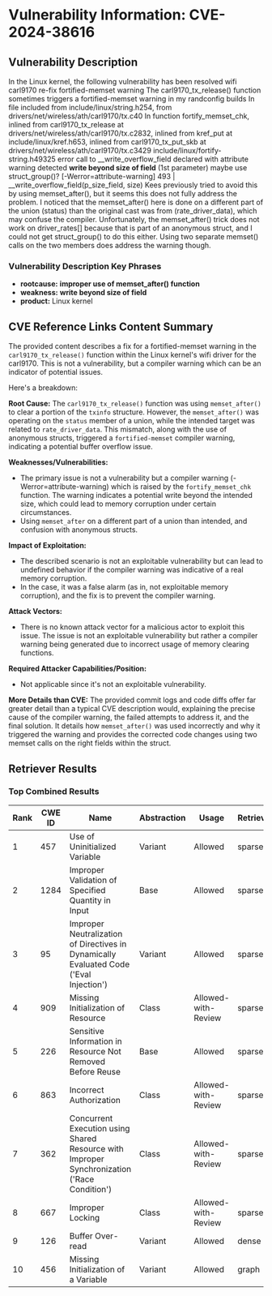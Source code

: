 # Vulnerability Information: CVE-2024-38616

## Vulnerability Description
In the Linux kernel, the following vulnerability has been resolved wifi carl9170 re-fix fortified-memset warning The carl9170_tx_release() function sometimes triggers a fortified-memset warning in my randconfig builds In file included from include/linux/string.h254, from drivers/net/wireless/ath/carl9170/tx.c40 In function fortify_memset_chk, inlined from carl9170_tx_release at drivers/net/wireless/ath/carl9170/tx.c2832, inlined from kref_put at include/linux/kref.h653, inlined from carl9170_tx_put_skb at drivers/net/wireless/ath/carl9170/tx.c3429 include/linux/fortify-string.h49325 error call to __write_overflow_field declared with attribute warning detected **write beyond size of field** (1st parameter) maybe use struct_group()? [-Werror=attribute-warning] 493 | __write_overflow_field(p_size_field, size) Kees previously tried to avoid this by using memset_after(), but it seems this does not fully address the problem. I noticed that the memset_after() here is done on a different part of the union (status) than the original cast was from (rate_driver_data), which may confuse the compiler. Unfortunately, the memset_after() trick does not work on driver_rates[] because that is part of an anonymous struct, and I could not get struct_group() to do this either. Using two separate memset() calls on the two members does address the warning though.

### Vulnerability Description Key Phrases
- **rootcause:** **improper use of memset_after() function**
- **weakness:** **write beyond size of field**
- **product:** Linux kernel

## CVE Reference Links Content Summary
The provided content describes a fix for a fortified-memset warning in the `carl9170_tx_release()` function within the Linux kernel's wifi driver for the carl9170. This is not a vulnerability, but a compiler warning which can be an indicator of potential issues.

Here's a breakdown:

**Root Cause:**
The `carl9170_tx_release()` function was using `memset_after()` to clear a portion of the `txinfo` structure. However, the `memset_after()` was operating on the `status` member of a union, while the intended target was related to `rate_driver_data`.  This mismatch, along with the use of anonymous structs, triggered a `fortified-memset` compiler warning, indicating a potential buffer overflow issue.

**Weaknesses/Vulnerabilities:**
-  The primary issue is not a vulnerability but a compiler warning (-Werror=attribute-warning) which is raised by the `fortify_memset_chk` function. The warning indicates a potential write beyond the intended size, which could lead to memory corruption under certain circumstances. 
- Using `memset_after` on a different part of a union than intended, and confusion with anonymous structs.

**Impact of Exploitation:**
-  The described scenario is not an exploitable vulnerability but can lead to undefined behavior if the compiler warning was indicative of a real memory corruption. 
-  In the case, it was a false alarm (as in, not exploitable memory corruption), and the fix is to prevent the compiler warning.

**Attack Vectors:**
-  There is no known attack vector for a malicious actor to exploit this issue. The issue is not an exploitable vulnerability but rather a compiler warning being generated due to incorrect usage of memory clearing functions.

**Required Attacker Capabilities/Position:**
- Not applicable since it's not an exploitable vulnerability.

**More Details than CVE:**
The provided commit logs and code diffs offer far greater detail than a typical CVE description would, explaining the precise cause of the compiler warning, the failed attempts to address it, and the final solution. It details how `memset_after()` was used incorrectly and why it triggered the warning and provides the corrected code changes using two memset calls on the right fields within the struct.

## Retriever Results

### Top Combined Results

| Rank | CWE ID | Name | Abstraction | Usage  | Retrievers | Individual Scores |
|------|--------|------|-------------|-------|------------|-------------------|
| 1 | 457 | Use of Uninitialized Variable | Variant | Allowed | sparse | 0.749 |
| 2 | 1284 | Improper Validation of Specified Quantity in Input | Base | Allowed | sparse | 0.736 |
| 3 | 95 | Improper Neutralization of Directives in Dynamically Evaluated Code ('Eval Injection') | Variant | Allowed | sparse | 0.712 |
| 4 | 909 | Missing Initialization of Resource | Class | Allowed-with-Review | sparse | 0.711 |
| 5 | 226 | Sensitive Information in Resource Not Removed Before Reuse | Base | Allowed | sparse | 0.711 |
| 6 | 863 | Incorrect Authorization | Class | Allowed-with-Review | sparse | 0.711 |
| 7 | 362 | Concurrent Execution using Shared Resource with Improper Synchronization ('Race Condition') | Class | Allowed-with-Review | sparse | 0.709 |
| 8 | 667 | Improper Locking | Class | Allowed-with-Review | sparse | 0.705 |
| 9 | 126 | Buffer Over-read | Variant | Allowed | dense | 0.565 |
| 10 | 456 | Missing Initialization of a Variable | Variant | Allowed | graph | 0.003 |

